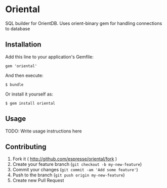 # Oriental

SQL builder for OrientDB. Uses orient-binary gem for handling connections to database

## Installation

Add this line to your application's Gemfile:

    gem 'oriental'

And then execute:

    $ bundle

Or install it yourself as:

    $ gem install oriental

## Usage

TODO: Write usage instructions here

## Contributing

1. Fork it ( http://github.com/espresse/oriental/fork )
2. Create your feature branch (`git checkout -b my-new-feature`)
3. Commit your changes (`git commit -am 'Add some feature'`)
4. Push to the branch (`git push origin my-new-feature`)
5. Create new Pull Request